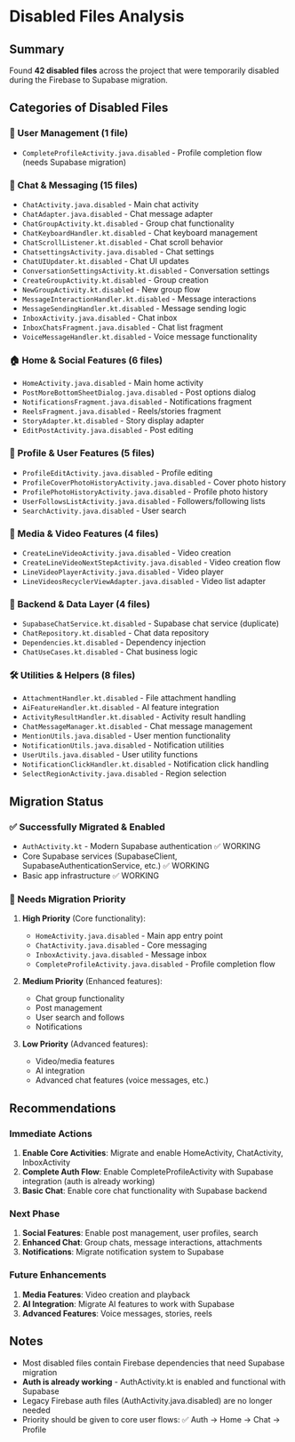# Disabled Files Analysis

## Summary
Found **42 disabled files** across the project that were temporarily disabled during the Firebase to Supabase migration.

## Categories of Disabled Files

### 🔐 User Management (1 file)
- `CompleteProfileActivity.java.disabled` - Profile completion flow (needs Supabase migration)

### 💬 Chat & Messaging (15 files)
- `ChatActivity.java.disabled` - Main chat activity
- `ChatAdapter.java.disabled` - Chat message adapter
- `ChatGroupActivity.kt.disabled` - Group chat functionality
- `ChatKeyboardHandler.kt.disabled` - Chat keyboard management
- `ChatScrollListener.kt.disabled` - Chat scroll behavior
- `ChatsettingsActivity.java.disabled` - Chat settings
- `ChatUIUpdater.kt.disabled` - Chat UI updates
- `ConversationSettingsActivity.kt.disabled` - Conversation settings
- `CreateGroupActivity.kt.disabled` - Group creation
- `NewGroupActivity.kt.disabled` - New group flow
- `MessageInteractionHandler.kt.disabled` - Message interactions
- `MessageSendingHandler.kt.disabled` - Message sending logic
- `InboxActivity.java.disabled` - Chat inbox
- `InboxChatsFragment.java.disabled` - Chat list fragment
- `VoiceMessageHandler.kt.disabled` - Voice message functionality

### 🏠 Home & Social Features (6 files)
- `HomeActivity.java.disabled` - Main home activity
- `PostMoreBottomSheetDialog.java.disabled` - Post options dialog
- `NotificationsFragment.java.disabled` - Notifications fragment
- `ReelsFragment.java.disabled` - Reels/stories fragment
- `StoryAdapter.kt.disabled` - Story display adapter
- `EditPostActivity.java.disabled` - Post editing

### 👤 Profile & User Features (5 files)
- `ProfileEditActivity.java.disabled` - Profile editing
- `ProfileCoverPhotoHistoryActivity.java.disabled` - Cover photo history
- `ProfilePhotoHistoryActivity.java.disabled` - Profile photo history
- `UserFollowsListActivity.java.disabled` - Followers/following lists
- `SearchActivity.java.disabled` - User search

### 🎥 Media & Video Features (4 files)
- `CreateLineVideoActivity.java.disabled` - Video creation
- `CreateLineVideoNextStepActivity.java.disabled` - Video creation flow
- `LineVideoPlayerActivity.java.disabled` - Video player
- `LineVideosRecyclerViewAdapter.java.disabled` - Video list adapter

### 🔧 Backend & Data Layer (4 files)
- `SupabaseChatService.kt.disabled` - Supabase chat service (duplicate)
- `ChatRepository.kt.disabled` - Chat data repository
- `Dependencies.kt.disabled` - Dependency injection
- `ChatUseCases.kt.disabled` - Chat business logic

### 🛠️ Utilities & Helpers (8 files)
- `AttachmentHandler.kt.disabled` - File attachment handling
- `AiFeatureHandler.kt.disabled` - AI feature integration
- `ActivityResultHandler.kt.disabled` - Activity result handling
- `ChatMessageManager.kt.disabled` - Chat message management
- `MentionUtils.java.disabled` - User mention functionality
- `NotificationUtils.java.disabled` - Notification utilities
- `UserUtils.java.disabled` - User utility functions
- `NotificationClickHandler.kt.disabled` - Notification click handling
- `SelectRegionActivity.java.disabled` - Region selection

## Migration Status

### ✅ Successfully Migrated & Enabled
- `AuthActivity.kt` - Modern Supabase authentication ✅ WORKING
- Core Supabase services (SupabaseClient, SupabaseAuthenticationService, etc.) ✅ WORKING
- Basic app infrastructure ✅ WORKING

### 🔄 Needs Migration Priority
1. **High Priority** (Core functionality):
   - `HomeActivity.java.disabled` - Main app entry point
   - `ChatActivity.java.disabled` - Core messaging
   - `InboxActivity.java.disabled` - Message inbox
   - `CompleteProfileActivity.java.disabled` - Profile completion flow

2. **Medium Priority** (Enhanced features):
   - Chat group functionality
   - Post management
   - User search and follows
   - Notifications

3. **Low Priority** (Advanced features):
   - Video/media features
   - AI integration
   - Advanced chat features (voice messages, etc.)

## Recommendations

### Immediate Actions
1. **Enable Core Activities**: Migrate and enable HomeActivity, ChatActivity, InboxActivity
2. **Complete Auth Flow**: Enable CompleteProfileActivity with Supabase integration (auth is already working)
3. **Basic Chat**: Enable core chat functionality with Supabase backend

### Next Phase
1. **Social Features**: Enable post management, user profiles, search
2. **Enhanced Chat**: Group chats, message interactions, attachments
3. **Notifications**: Migrate notification system to Supabase

### Future Enhancements
1. **Media Features**: Video creation and playback
2. **AI Integration**: Migrate AI features to work with Supabase
3. **Advanced Features**: Voice messages, stories, reels

## Notes
- Most disabled files contain Firebase dependencies that need Supabase migration
- **Auth is already working** - AuthActivity.kt is enabled and functional with Supabase
- Legacy Firebase auth files (AuthActivity.java.disabled) are no longer needed
- Priority should be given to core user flows: ✅ Auth → Home → Chat → Profile
